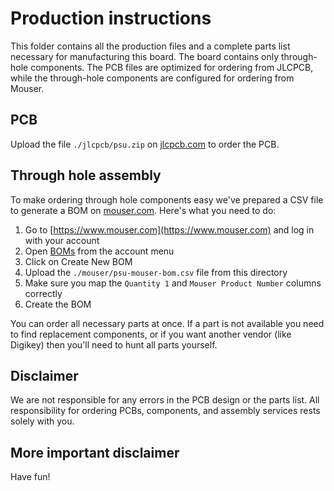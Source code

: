 # Production instructions

This folder contains all the production files and a complete parts list necessary for manufacturing this board. The board contains only through-hole components. The PCB files are optimized for ordering from JLCPCB, while the through-hole components are configured for ordering from Mouser.

## PCB

Upload the file `./jlcpcb/psu.zip` on [jlcpcb.com](https://www.jlcpcb.com) to order the PCB.

## Through hole assembly

To make ordering through hole components easy we've prepared a CSV file to generate a BOM on [mouser.com](https://www.mouser.com). Here's what you need to do:

1. Go to [https://www.mouser.com](https://www.mouser.com) and log in with your account
2. Open [BOMs](https://hu.mouser.com/OrderHistory/Boms) from the account menu
3. Click on Create New BOM
4. Upload the `./mouser/psu-mouser-bom.csv` file from this directory
5. Make sure you map the `Quantity 1` and `Mouser Product Number` columns correctly
6. Create the BOM

You can order all necessary parts at once. If a part is not available you need to find replacement components, or if you want another vendor (like Digikey) then you'll need to hunt all parts yourself.

## Disclaimer

We are not responsible for any errors in the PCB design or the parts list. All responsibility for ordering PCBs, components, and assembly services rests solely with you.

## More important disclaimer

Have fun!
